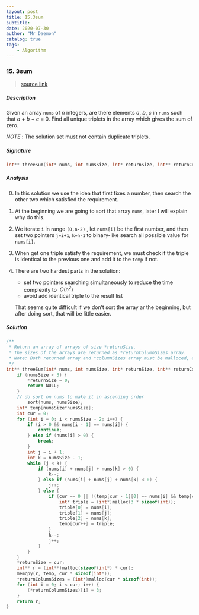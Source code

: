 ```yaml
---
layout: post
title: 15.3sum    
subtitle:   
date: 2020-07-30
author: "Mr Daemon"
catalog: true
tags:
    - Algorithm
---
```


### 15. 3sum

> [source link](https://leetcode.com/problems/3sum)

##### Description

Given an array `nums` of *n* integers, are there elements *a*, *b*, *c* in `nums` such that *a* + *b* + *c* = 0. Find all unique triplets in the array which gives the sum of zero.

*NOTE* : The solution set must not contain duplicate triplets.

##### Signature

```c
int** threeSum(int* nums, int numsSize, int* returnSize, int** returnColumnSizes);
```

##### Analysis

0. In this solution we use the idea that first fixes a number, then search the other two which satisfied the requirement.
1. At the beginning we are going to sort that array `nums`, later I will explain why do this.
2. We iterate `i` in range `(0,n-2)` , let `nums[i]` be the first number, and then set two pointers `j=i+1`, `k=n-1` to binary-like search all possible value for `nums[i]`.
3. When get one triple satisfy the requirement, we must check if the triple is identical to the previous one and add it to the `temp` if not.
4. There are two hardest parts in the solution:
   - set two pointers searching simultaneously to reduce the time complexity to $\ O(n^{2})$
   - avoid add identical triple to the result list
   
   That seems quite difficult if we don’t sort the array ar the beginning, but after  doing sort, that will be little easier.

##### Solution

```c
/**
 * Return an array of arrays of size *returnSize.
 * The sizes of the arrays are returned as *returnColumnSizes array.
 * Note: Both returned array and *columnSizes array must be malloced, assume caller calls free().
 */
int** threeSum(int* nums, int numsSize, int* returnSize, int** returnColumnSizes) {
    if (numsSize < 3) {
        *returnSize = 0;
        return NULL;
    }
  	// do sort on nums to make it in ascending order
		sort(nums, numsSize);
    int* temp[numsSize*numsSize];
    int cur = 0;
    for (int i = 0; i < numsSize - 2; i++) {
        if (i > 0 && nums[i - 1] == nums[i]) {
            continue;
        } else if (nums[i] > 0) {
            break;
        }
        int j = i + 1;
        int k = numsSize - 1;
        while (j < k) {
            if (nums[i] + nums[j] + nums[k] > 0) {
                k--;
            } else if (nums[i] + nums[j] + nums[k] < 0) {
                j++;
            } else {
                if (cur == 0 || !(temp[cur - 1][0] == nums[i] && temp[cur - 1][1] == nums[j] && temp[cur - 1][2] == nums[k])) {
                    int* triple = (int*)malloc(3 * sizeof(int));
                    triple[0] = nums[i];
                    triple[1] = nums[j];
                    triple[2] = nums[k];
                    temp[cur++] = triple;
                }
                k--;
                j++;
            }
        }
    }
    *returnSize = cur;
    int** r = (int**)malloc(sizeof(int*) * cur);
    memcpy(r, temp, cur * sizeof(int*));
    *returnColumnSizes = (int*)malloc(cur * sizeof(int));
    for (int i = 0; i < cur; i++) {
        (*returnColumnSizes)[i] = 3;
    }
    return r;
}
```
